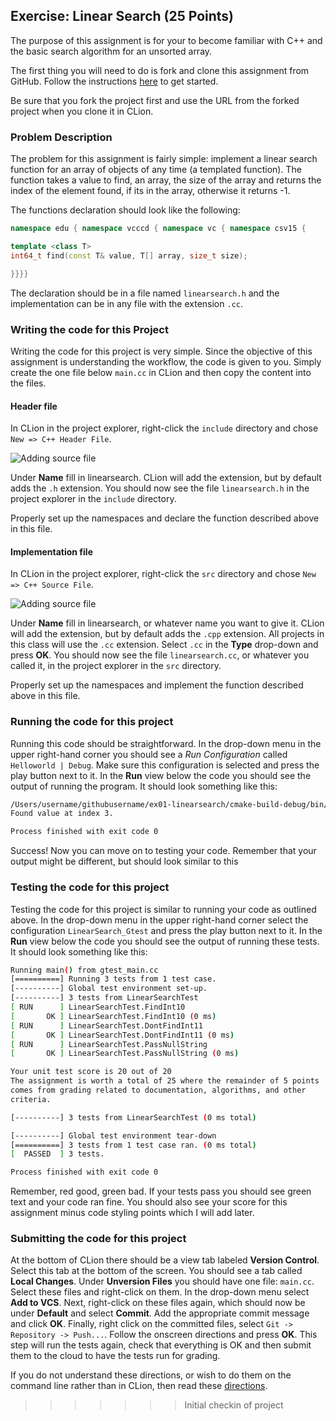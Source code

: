 ## Exercise: Linear Search (25 Points)

The purpose of this assignment is for your to become familiar with C++ and the basic search algorithm for an unsorted array.

The first thing you will need to do is fork and clone this assignment
from GitHub. Follow the instructions 
[here](https://github.com/vcc-csv15-fall2018/Course-Information/wiki)
to get started. 

Be sure that you fork the project first and use the URL from
the forked project when you clone it in CLion.

### Problem Description

The problem for this assignment is fairly simple: implement a linear search function for an
array of objects of any time (a templated function). The function takes a value to find, an array, 
the size of the array and returns the index of the element found, if its in the array,
otherwise it returns -1.

The functions declaration should look like the following: 

```cpp
namespace edu { namespace vcccd { namespace vc { namespace csv15 {

template <class T>
int64_t find(const T& value, T[] array, size_t size);

}}}}
```

The declaration should be in a file named `linearsearch.h` and the implementation can be
in any file with the extension `.cc`.

### Writing the code for this Project

Writing the code for this project is very simple. Since the 
objective of this assignment is understanding the workflow, 
the code is given to you. Simply create the one file below 
`main.cc` in CLion
and then copy the content into the files. 

#### Header file

In CLion in the project explorer, right-click the `include` directory
and chose `New => C++ Header File`. 

![Adding source file](https://github.com/sbcc-cs140-fall2018/Course-Information/wiki/images/03_new_source_file.png)

Under **Name** fill in
linearsearch. CLion will add the extension, but by default 
adds the `.h` extension. You should now see the file `linearsearch.h` in
the project explorer in the `include` directory.

Properly set up the namespaces and declare the function described above in this file.

#### Implementation file

In CLion in the project explorer, right-click the `src` directory
and chose `New => C++ Source File`. 

![Adding source file](https://github.com/sbcc-cs140-fall2018/Course-Information/wiki/images/03_new_source_file.png)

Under **Name** fill in
linearsearch, or whatever name you want to give it. CLion will add the extension, but by default 
adds the `.cpp` extension. All projects in this class will
use the `.cc` extension. Select `.cc` in the **Type** drop-down
and press **OK**. You should now see the file `linearsearch.cc`, or whatever you called it, in
the project explorer in the `src` directory.

Properly set up the namespaces and implement the function described above in this file.

### Running the code for this project

Running this code should be straightforward. In the drop-down 
menu in the upper right-hand corner you should see a *Run
Configuration* called `Helloworld | Debug`. Make sure this 
configuration is selected and press the play button next to it.
In the **Run** view below the code you should see the output 
of running the program. It should look something like this:

```bash
/Users/username/githubusername/ex01-linearsearch/cmake-build-debug/bin/LinearSearch
Found value at index 3.

Process finished with exit code 0
```
Success! Now you can move on to testing your code. Remember that your output might be
different, but should look similar to this

### Testing the code for this project

Testing the code for this project is similar to running your code
as outlined above. In the drop-down menu in the upper right-hand
corner select the configuration `LinearSearch_Gtest` and press the 
play button next to it. In the **Run** view below the code you should
see the output of running these tests. It should look something
like this:

```bash
Running main() from gtest_main.cc
[==========] Running 3 tests from 1 test case.
[----------] Global test environment set-up.
[----------] 3 tests from LinearSearchTest
[ RUN      ] LinearSearchTest.FindInt10
[       OK ] LinearSearchTest.FindInt10 (0 ms)
[ RUN      ] LinearSearchTest.DontFindInt11
[       OK ] LinearSearchTest.DontFindInt11 (0 ms)
[ RUN      ] LinearSearchTest.PassNullString
[       OK ] LinearSearchTest.PassNullString (0 ms)

Your unit test score is 20 out of 20
The assignment is worth a total of 25 where the remainder of 5 points
comes from grading related to documentation, algorithms, and other
criteria.

[----------] 3 tests from LinearSearchTest (0 ms total)

[----------] Global test environment tear-down
[==========] 3 tests from 1 test case ran. (0 ms total)
[  PASSED  ] 3 tests.

Process finished with exit code 0
```

Remember, red good, green bad. If your tests pass you should see green
text and your code ran fine. You should also see your score for this
assignment minus code styling points which I will add later.

### Submitting the code for this project

At the bottom of CLion there should be a view tab labeled **Version Control**.
Select this tab at the bottom of the screen. You should see a tab called **Local Changes**.
Under **Unversion Files** you should have one file: `main.cc`.
Select these files and right-click on them. In the drop-down menu
select **Add to VCS**. Next, right-click on these files again, which should
now be under **Default** and select **Commit**. Add the appropriate
commit message and click **OK**. Finally, right click on the committed files,
select `Git -> Repository -> Push...`. Follow the onscreen directions
and press **OK**. This step will run the tests again, check that everything is OK
and then submit them to the cloud to have the tests run for grading.

If you do not understand these directions, or wish to do them on the command
line rather than in CLion, then read these [directions](https://github.com/vcc-csv15-fall2018/Course-Information/wiki/How-to-Turn-In-Every-Project).
>>>>>>> Initial checkin of project
